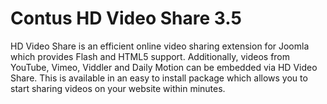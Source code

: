 Contus HD Video Share 3.5
===============================

HD Video Share is an efficient online video sharing extension for Joomla which provides Flash and HTML5 support. Additionally, videos from YouTube, Vimeo, Viddler and Daily Motion can be embedded via HD Video Share. This is available in an easy to install package which allows you to start sharing videos on your website within minutes.